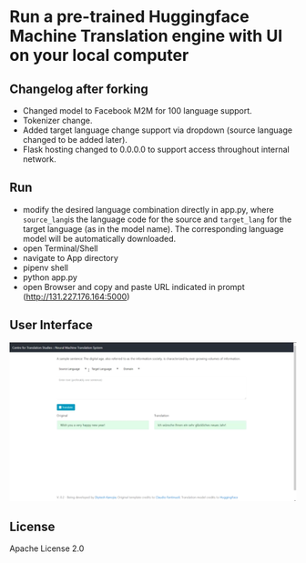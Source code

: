 # Run a pre-trained Huggingface Machine Translation engine with UI on your local computer

## Changelog after forking

- Changed model to Facebook M2M for 100 language support.
- Tokenizer change.
- Added target language change support via dropdown (source language changed to be added later).
- Flask hosting changed to 0.0.0.0 to support access throughout internal network.

## Run
- modify the desired language combination directly in app.py, where `source_lang`is the language code for the source and `target_lang` for the target language (as in the model name). The corresponding language model will be automatically downloaded.
- open Terminal/Shell
- navigate to App directory
- pipenv shell
- python app.py
- open Browser and copy and paste URL indicated in prompt (http://131.227.176.164:5000)

## User Interface

![alt text](screen.png?raw=true "User Interface")

## License
Apache License 2.0
 
